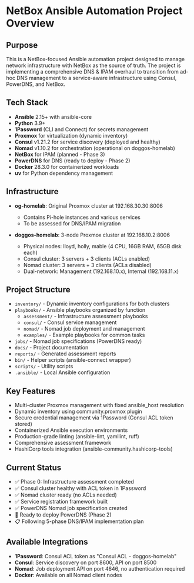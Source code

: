 # NetBox Ansible Automation Project Overview

## Purpose

This is a NetBox-focused Ansible automation project designed to manage network infrastructure with NetBox as the source of truth. The project is implementing a comprehensive DNS & IPAM overhaul to transition from ad-hoc DNS management to a service-aware infrastructure using Consul, PowerDNS, and NetBox.

## Tech Stack

- **Ansible** 2.15+ with ansible-core
- **Python** 3.9+
- **1Password** (CLI and Connect) for secrets management
- **Proxmox** for virtualization (dynamic inventory)
- **Consul** v1.21.2 for service discovery (deployed and healthy)
- **Nomad** v1.10.2 for orchestration (operational on doggos-homelab)
- **NetBox** for IPAM (planned - Phase 3)
- **PowerDNS** for DNS (ready to deploy - Phase 2)
- **Docker** 28.3.0 for containerized workloads
- **uv** for Python dependency management

## Infrastructure

- **og-homelab**: Original Proxmox cluster at 192.168.30.30:8006
  - Contains Pi-hole instances and various services
  - To be assessed for DNS/IPAM migration

- **doggos-homelab**: 3-node Proxmox cluster at 192.168.10.2:8006
  - Physical nodes: lloyd, holly, mable (4 CPU, 16GB RAM, 65GB disk each)
  - Consul cluster: 3 servers + 3 clients (ACLs enabled)
  - Nomad cluster: 3 servers + 3 clients (ACLs disabled)
  - Dual-network: Management (192.168.10.x), Internal (192.168.11.x)

## Project Structure

- `inventory/` - Dynamic inventory configurations for both clusters
- `playbooks/` - Ansible playbooks organized by function
  - `assessment/` - Infrastructure assessment playbooks
  - `consul/` - Consul service management
  - `nomad/` - Nomad job deployment and management
  - `examples/` - Example playbooks for common tasks
- `jobs/` - Nomad job specifications (PowerDNS ready)
- `docs/` - Project documentation
- `reports/` - Generated assessment reports
- `bin/` - Helper scripts (ansible-connect wrapper)
- `scripts/` - Utility scripts
- `.ansible/` - Local Ansible configuration

## Key Features

- Multi-cluster Proxmox management with fixed ansible_host resolution
- Dynamic inventory using community.proxmox plugin
- Secure credential management via 1Password (Consul ACL token stored)
- Containerized Ansible execution environments
- Production-grade linting (ansible-lint, yamllint, ruff)
- Comprehensive assessment framework
- HashiCorp tools integration (ansible-community.hashicorp-tools)

## Current Status

- ✅ Phase 0: Infrastructure assessment completed
- ✅ Consul cluster healthy with ACL token in 1Password
- ✅ Nomad cluster ready (no ACLs needed)
- ✅ Service registration framework built
- ✅ PowerDNS Nomad job specification created
- 🚀 Ready to deploy PowerDNS (Phase 2)
- 📋 Following 5-phase DNS/IPAM implementation plan

## Available Integrations

- **1Password**: Consul ACL token as "Consul ACL - doggos-homelab"
- **Consul**: Service discovery on port 8600, API on port 8500
- **Nomad**: Job deployment API on port 4646, no authentication required
- **Docker**: Available on all Nomad client nodes
